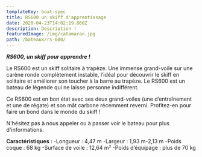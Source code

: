 ```yaml
---
templateKey: boat-spec
title: RS600 un skiff d'apprentissage
date: 2020-04-23T14:02:19.860Z
description: Description !
featuredImage: /img/catamaran.jpg
path: /bateaux/rs-600/
---
```


***RS600, un skiff pour apprendre !***

Le RS600 est un skiff solitaire à trapèze. Une immense grand-voile sur une carène ronde complètement instable, l’idéal pour découvrir le skiff en solitaire et améliorer son toucher à la barre au trapèze. Le RS600 est un bateau de légende qui ne laisse personne indifférent.

Ce RS600 est en bon état avec ses deux grand-voiles (une d’entraînement et une de régate) et son mât carbone récemment reverni. Profitez-en pour faire un bond dans le monde du skiff !

N'hésitez pas à nous appeler ou à passer voir le bateau pour plus d'informations.

**Caractéristiques :**
-Longueur : 4,47 m
-Largeur : 1,93 m-2,13 m
-Poids coque : 68 kg
-Surface de voile : 12,64 m²
-Poids d’équipage : plus de 70 kg
